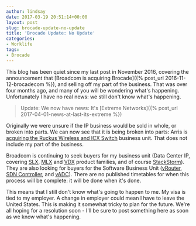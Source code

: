 ```yaml
---
author: lindsay
date: 2017-03-19 20:51:14+00:00
layout: post
slug: brocade-update-no-update
title: 'Brocade Update: No Update'
categories:
- Worklife
tags:
- Brocade
---
```


This blog has been quiet since my last post in November 2016, covering the announcement that [Broadcom is acquiring Brocade]({% post_url 2016-11-12-brocadecom %}), and selling off my part of the business. That was over four months ago, and many of you will be wondering what's happening. Unfortunately I have no real news: we still don't know what's happening.

> Update: We now have news: It's [Extreme Networks]({% post_url 2017-04-01-news-at-last-its-extreme %})

Originally we were unsure if the IP business would be sold in whole, or broken into parts. We can now see that it is being broken into parts: Arris is [acquiring the Ruckus Wireless and ICX Switch](http://newsroom.brocade.com/manual-releases/2017/arris-to-acquire-ruckus-wireless-and-icx-switch-bu) business unit. That does not include my part of the business.

Broadcom is continuing to seek buyers for my business unit (Data Center IP, covering [SLX](http://www.brocade.com/en/products-services/routers/slx-9850.html), [MLX](http://www.brocade.com/en/products-services/routers/mlx-series.html) and [VDX](http://www.brocade.com/en/products-services/switches/data-center-switches/vdx-6740-switches.html) product families, and of course [StackStorm](https://stackstorm.com/)). They are also looking for buyers for the Software Business Unit ([vRouter](http://www.brocade.com/en/products-services/software-networking/network-functions-virtualization/vrouter.html), [SDN Controller](http://www.brocade.com/en/products-services/software-networking/sdn-controllers-applications/sdn-controller.html), and [vADC](http://www.brocade.com/en/products-services/software-networking/application-delivery-controllers/virtual-traffic-manager.html)). There are no published timetables for when this process will be complete: it will be done when it's done.

This means that I still don't know what's going to happen to me. My visa is tied to my employer. A change in employer could mean I have to leave the United States. This is making it somewhat tricky to plan for the future. We're all hoping for a resolution soon - I'll be sure to post something here as soon as we know what's happening.
